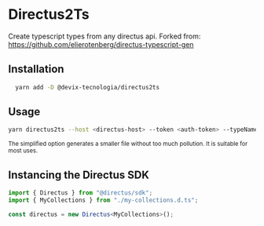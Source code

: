 # Directus2Ts

Create typescript types from any directus api.
Forked from: https://github.com/elierotenberg/directus-typescript-gen

## Installation

```bash
  yarn add -D @devix-tecnologia/directus2ts
```

## Usage

```bash
yarn directus2ts --host <directus-host> --token <auth-token> --typeName <group-name> --prefix <prefix-collection> --outFile <output-file.d.ts> --simplified
```

<small>The simplified option generates a smaller file without too much pollution. It is suitable for most uses.</small>

## Instancing the Directus SDK

```ts
import { Directus } from "@directus/sdk";
import { MyCollections } from "./my-collections.d.ts";

const directus = new Directus<MyCollections>();
```
